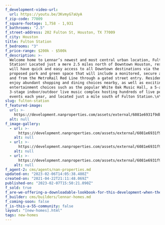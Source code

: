 ```yaml
---
f_development-video-url:
  url: https://youtu.be/3KvmyG7aUyA
f_zip-code: 77009
f_square-footage: 1,758 - 1,931
f_bathrooms: "2.5"
f_street-address: 202 Fulton St, Houston, TX 77009
f_city: Houston
title: Fulton Station
f_bedrooms: "3"
f_price-range: $200k - $500k
f_description: >-
  Welcome home to Lennar’s newest and most central urban location, Fulton
  Station! Located just a mere 2.5 miles north of Downtown Houston, residents
  will have quick and easy access to all Downtown destinations via the on-site
  proposed park and green space that will include a monitored, secure access to
  and from the MetroRail Red Line through a gated street entry. Residents will
  enjoy abundant shopping and dining choices nearby, as well as exciting
  entertainment choices such as the popular White Oak Music Hall, a 5-acre,
  3-stage indoor/outdoor live music complex hosting hundreds of live performance
  events each year, and located just a mile south of Fulton Station.\n\n
slug: fulton-station
f_featured-image:
  url: >-
    https://development.nanproperties.com/assets/external/6081e6931f9db96df37f71b3_6077c89e4baced54c8739a54_fulton1.jpeg
  alt: null
f_image-gallery:
  - url: >-
      https://development.nanproperties.com/assets/external/6081e6931f9db91b057f71b2_6077c89e4bacedd31e739a52_605b9d7fc48d4content_fulton4.jpeg
    alt: null
  - url: >-
      https://development.nanproperties.com/assets/external/6081e6931f9db925dc7f71b4_6077c89e4baced0a48739a51_605b9d7dc050ccontent_fulton3.jpeg
    alt: null
  - url: >-
      https://development.nanproperties.com/assets/external/6081e6931f9db9ae877f71ba_6077c89e4baced10cb739a53_605b9d7bc9363content_fulton2.jpeg
    alt: null
f_agent-2: cms/agents/nan-properties.md
updated-on: "2023-02-06T14:05:38.480Z"
created-on: "2021-04-22T21:11:48.069Z"
published-on: "2023-02-07T15:50:21.090Z"
f_sold: true
f_are-we-offering-a-downloadable-lookbook-for-this-development-when-they-submit-their-contact-info: false
f_builder: cms/builders/lennar-homes.md
f_coming-soon: false
f_is-this-a-55-community: false
layout: "[new-homes].html"
tags: new-homes
---
```

